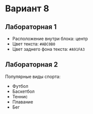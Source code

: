 # Вариант 8 

## Лабораторная 1 
- Расположение внутри блока: центр 
- Цвет текста: `#ABC0B0` 
- Цвет заднего фона текста: `#A91FA3` 

## Лабораторная 2 
Популярные виды спорта:
- Футбол
- Баскетбол
- Теннис
- Плавание
- Бег